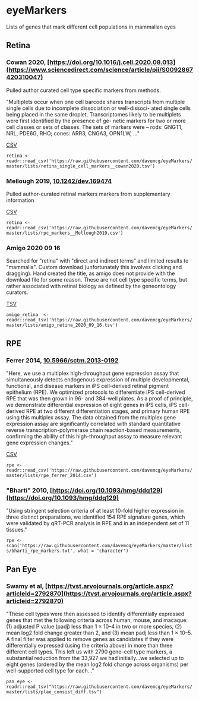 # eyeMarkers
Lists of genes that mark different cell populations in mammalian eyes


## Retina 

### Cowan 2020, [https://doi.org/10.1016/j.cell.2020.08.013](https://www.sciencedirect.com/science/article/pii/S0092867420310047)
Pulled author curated cell type specific markers from methods. 

"Multiplets occur when one cell barcode shares transcripts from multiple single cells due to incomplete dissociation or well-dissoci- ated single cells being placed in the same droplet. Transcriptomes likely to be multiplets were first identified by the presence of ge- netic markers for two or more cell classes or sets of classes. The sets of markers were – rods: GNGT1, NRL, PDE6G, RHO; cones: ARR3, CNGA3, OPN1LW, ..."

[CSV](lists/retina_single_cell_markers__cowan2020.tsv)

`retina <- readr::read_csv('https://raw.githubusercontent.com/davemcg/eyeMarkers/master/lists/retina_single_cell_markers__cowan2020.tsv')`


### Mellough 2019, [10.1242/dev.169474](https://dev.biologists.org/content/146/2/dev169474)
Pulled author-curated retinal markers markers from supplementary information

[CSV](lists/rpc_markers__Mellough2019.csv)

`retina <- readr::read_csv('https://raw.githubusercontent.com/davemcg/eyeMarkers/master/lists/rpc_markers__Mellough2019.csv')`

### Amigo 2020 09 16

Searched for "retina" with "direct and indirect terms" and limited results to "mammalia". Custom download (unfortunately this involves clicking and dragging). Hand created the title, as amigo does not provide with the download file for some reason. These are not cell type specific terms, but rather associated with retinal biology as defined by the geneontology curators. 

[TSV](lists/amigo_retina_2020_09_16.tsv)

`amigo_retina  <- readr::read_tsv('https://raw.githubusercontent.com/davemcg/eyeMarkers/master/lists/amigo_retina_2020_09_16.tsv')`

## RPE

### Ferrer 2014, [10.5966/sctm.2013-0192](https://stemcellsjournals.onlinelibrary.wiley.com/doi/full/10.5966/sctm.2013-0192)
"Here, we use a multiplex high-throughput gene expression assay that simultaneously detects endogenous expression of multiple developmental, functional, and disease markers in iPS cell-derived retinal pigment epithelium (RPE). We optimized protocols to differentiate iPS cell-derived RPE that was then grown in 96- and 384-well plates. As a proof of principle, we demonstrate differential expression of eight genes in iPS cells, iPS cell-derived RPE at two different differentiation stages, and primary human RPE using this multiplex assay. The data obtained from the multiplex gene expression assay are significantly correlated with standard quantitative reverse transcription-polymerase chain reaction-based measurements, confirming the ability of this high-throughput assay to measure relevant gene expression changes."

[CSV](lists/rpe_ferrer_2014.csv)

`rpe <- readr::read_csv('https://raw.githubusercontent.com/davemcg/eyeMarkers/master/lists/rpe_ferrer_2014.csv')`

### "Bharti" 2010, [https://doi.org/10.1093/hmg/ddq129](https://doi.org/10.1093/hmg/ddq129)
"Using stringent selection criteria of at least 10-fold higher expression in three distinct preparations, we identified 154 RPE signature genes, which were validated by qRT-PCR analysis in RPE and in an independent set of 11 tissues."

`rpe <- scan('https://raw.githubusercontent.com/davemcg/eyeMarkers/master/lists/bharti_rpe_markers.txt', what = 'character')`

## Pan Eye

### Swamy et al, [https://tvst.arvojournals.org/article.aspx?articleid=2792870](https://tvst.arvojournals.org/article.aspx?articleid=2792870)
"These cell types were then assessed to identify differentially expressed genes that met the following criteria across human, mouse, and macaque: (1) adjusted P value (padj) less than 1 × 10–4 in two or more species, (2) mean log2 fold change greater than 2, and (3) mean padj less than 1 × 10–5. A final filter was applied to remove genes as candidates if they were differentially expressed (using the criteria above) in more than three different cell types. This left us with 2790 gene–cell type markers, a substantial reduction from the 33,927 we had initially...we selected up to eight genes (ordered by the mean log2 fold change across organisms) per well-supported cell type for each..."

`pan_eye <- readr::read_tsv("https://raw.githubusercontent.com/davemcg/eyeMarkers/master/lists/plae_consist_diff.tsv")`
